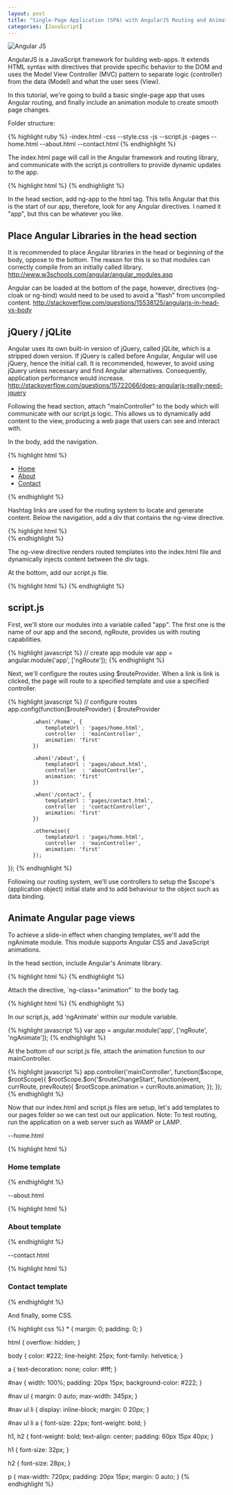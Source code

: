 ```yaml
---
layout: post
title: "Single-Page Application (SPA) with AngularJS Routing and Animation"
categories: [JavaScript]
---
```


   <img src="{{ site.url }}/img/angular.jpg" alt="Angular JS">


<p>AngularJS is a JavaScript framework for building web-apps. It extends HTML syntax with directives that provide specific behavior to the DOM and uses the Model View Controller (MVC) pattern to separate logic (controller) from the data (Model) and what the user sees (View).</p>

<p>In this tutorial, we're going to build a basic single-page app that uses Angular routing, and finally include an animation module to create smooth page changes.</p>

<p>Folder structure:</p>

<div class="codehilite">
{% highlight ruby %}
-index.html
-css
  --style.css
-js
  --script.js
-pages
  --home.html
  --about.html
  --contact.html
{% endhighlight %}
</div>

<p>The index.html page will call in the Angular framework and routing library, and communicate with the script.js controllers to provide dynamic updates to the app.</p>

<div class="codehilite">
{% highlight html %}
<!DOCTYPE html>
<html ng-app="app">
<head>
    <meta charset="UTF-8">
    <meta content="width=device-width, initial-scale=1.0, maximum-scale=1.0" name="viewport">
    <title>Angular App</title>
    <link href="css/style.css" rel="stylesheet">
    <script src="https://ajax.googleapis.com/ajax/libs/jquery/2.1.3/jquery.min.js"></script>
    <script src="https://ajax.googleapis.com/ajax/libs/angularjs/1.2.25/angular.min.js"></script>
    <script src="//ajax.googleapis.com/ajax/libs/angularjs/1.2.25/angular-route.js"></script>
</head>
<body ng-controller="mainController">
{% endhighlight %}
</div>

<p>In the head section, add ng-app to the html tag. This tells Angular that this is the start of our app, therefore, look for any Angular directives. I named it "app", but this can be whatever you like.</p>

<h2>Place Angular Libraries in the head section</h2>

<p>It is recommended to place Angular libraries in the head or beginning of the body, oppose to the bottom. The reason for this is so that modules can correctly compile from an initially called library. <a href="http://www.w3schools.com/angular/angular_modules.asp" target="_blank">http://www.w3schools.com/angular/angular_modules.asp</a></p>

<p>Angular can be loaded at the bottom of the page, however, directives (ng-cloak or ng-bind) would need to be used to avoid a "flash" from uncompiled content. <a href="http://stackoverflow.com/questions/15538125/angularjs-in-head-vs-body" target="_blank">http://stackoverflow.com/questions/15538125/angularjs-in-head-vs-body</a></p>

<h2>jQuery / jQLite</h2>

<p>Angular uses its own built-in version of jQuery, called jQLite, which is a stripped down version. If jQuery is called before Angular, Angular will use jQuery, hence the initial call. It is recommended, however, to avoid using jQuery unless necessary and find Angular alternatives. Consequently, application performance would increase. <a href="http://stackoverflow.com/questions/15722066/does-angularjs-really-need-jquery" target="_blank">http://stackoverflow.com/questions/15722066/does-angularjs-really-need-jquery</a></p>

<p>Following the head section, attach "mainController" to the body which will communicate with our script.js logic. This allows us to dynamically add content to the view, producing a web page that users can see and interact with.</p>

<p>In the body, add the navigation.</p>

<div class="codehilite">
{% highlight html %}
<nav id="nav">
  <ul>
    <li><a href="#home">Home</a></li>
    <li><a href="#works">About</a></li>
    <li><a href="#blog">Contact</a></li>
  </ul>
</nav>
{% endhighlight %}
</div>

<p>Hashtag links are used for the routing system to locate and generate content. Below the navigation, add a div that contains the ng-view directive.</p>

<div class="codehilite">
{% highlight html %}
<div ng-view class="view"></div>
{% endhighlight %}
</div>

<p>The ng-view directive renders routed templates into the index.html file and dynamically injects content between the div tags.</p>

<p>At the bottom,  add our script.js file.</p>

<div class="codehilite">
{% highlight html %}
<script src="js/script.js" type="text/javascript"></script>
</body>
</html>
{% endhighlight %}
</div>

<h2>script.js</h2>

<p>First, we'll store our modules into a variable called "app". The first one is the name of our app and the second, ngRoute, provides us with routing capabilities.</p>

<div class="codehilite">
{% highlight javascript %}
// create app module
    var app = angular.module('app', ['ngRoute']);
{% endhighlight %}
</div>

<p>Next, we'll configure the routes using $routeProvider. When a link is link is clicked, the page will route to a specified template and use a specified controller.</p>

<div class="codehilite">
{% highlight javascript %}
// configure routes
    app.config(function($routeProvider) {
        $routeProvider

            .when('/home', {
                templateUrl : 'pages/home.html',
                controller  : 'mainController',
                animation: 'first'
            })

            .when('/about', {
                templateUrl : 'pages/about.html',
                controller  : 'aboutController',
                animation: 'first'
            })

            .when('/contact', {
                templateUrl : 'pages/contact.html',
                controller  : 'contactController',
                animation: 'first'
            })

            .otherwise({
                templateUrl : 'pages/home.html',
                controller  : 'mainController',
                animation: 'first'
            });

 });
{% endhighlight %}
</div>

<p>Following our routing system, we'll use controllers to setup the $scope's (application object) initial state and to add behaviour to the object such as data binding.</p>

<h2>Animate Angular page views</h2>

<p>To achieve a slide-in effect when changing templates, we'll add the ngAnimate module. This module supports Angular CSS and JavaScript animations.</p>

<p>In the head section, include Angular's Animate library.</p>

<div class="codehilite">
{% highlight html %}
<script src="//cdnjs.cloudflare.com/ajax/libs/angular.js/1.2.16/angular-animate.min.js"></script>
{% endhighlight %}
</div>

<p>Attach the directive, `ng-class="animation"` to the body tag.</p>

<div class="codehilite">
{% highlight html %}
<body ng-controller="mainController" ng-class="animation">
{% endhighlight %}
</div>

<p>In our script.js, add 'ngAnimate' within our module variable.</p>

<div class="codehilite">
{% highlight javascript %}
var app = angular.module('app', ['ngRoute', 'ngAnimate']);
{% endhighlight %}
</div>

<p>At the bottom of our script.js file, attach the animation function to our mainController.</p>

<div class="codehilite">
{% highlight javascript %}
app.controller('mainController', function($scope, $rootScope){
  $rootScope.$on('$routeChangeStart', function(event, currRoute, prevRoute){
    $rootScope.animation = currRoute.animation;
  });
});
{% endhighlight %}
</div>

<p>Now that our index.html and script.js files are setup, let's add templates to our pages folder so we can test out our application. Note: To test routing, run the application on a web server such as WAMP or LAMP.</p>

<p>--home.html</p>

<div class="codehilite">
{% highlight html %}
<section id="home">
    <article>
        <h1>Home template </h1>
    </article>
</section>
{% endhighlight %}
</div>

<p>--about.html</p>

<div class="codehilite">
{% highlight html %}
<section id="about">
    <article>
        <h1>About template</h1>
    </article>
</section>
{% endhighlight %}
</div>

<p>--contact.html</p>

<div class="codehilite">
{% highlight html %}
<section id="contact">
    <article>
        <h1>Contact template</h1>
    </article>
</section>
{% endhighlight %}
</div>

<p>And finally, some CSS.</p>

<div class="codehilite">
{% highlight css %}
* {
    margin: 0;
    padding: 0;
}

html {
    overflow: hidden;
}

body {
    color: #222;
    line-height: 25px;
    font-family: helvetica;
}

a {
    text-decoration: none;
    color: #fff;
}

#nav {
    width: 100%;
    padding: 20px 15px;
    background-color: #222;
}

#nav ul {
    margin: 0 auto;
    max-width: 345px;
}

#nav ul li { 
    display: inline-block;
    margin: 0 20px;
 }

 #nav ul li a {
    font-size: 22px;
    font-weight: bold;
 }

 h1, h2 {
    font-weight: bold;
    text-align: center;
    padding: 60px 15px 40px;
 }

 h1 {
    font-size: 32px;
 }

 h2 {
    font-size: 28px;
 }

 p {
    max-width: 720px;
    padding: 20px 15px;
    margin: 0 auto;
 }
{% endhighlight %}
</div>